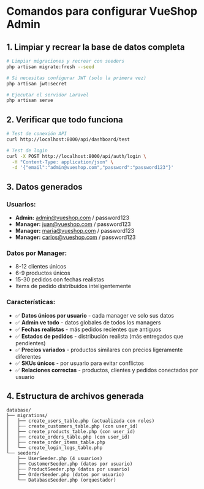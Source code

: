 # Comandos para configurar VueShop Admin

## 1. Limpiar y recrear la base de datos completa
```bash
# Limpiar migraciones y recrear con seeders
php artisan migrate:fresh --seed

# Si necesitas configurar JWT (solo la primera vez)
php artisan jwt:secret

# Ejecutar el servidor Laravel
php artisan serve
```

## 2. Verificar que todo funciona
```bash
# Test de conexión API
curl http://localhost:8000/api/dashboard/test

# Test de login
curl -X POST http://localhost:8000/api/auth/login \
  -H "Content-Type: application/json" \
  -d '{"email":"admin@vueshop.com","password":"password123"}'
```

## 3. Datos generados

### Usuarios:
- **Admin:** admin@vueshop.com / password123
- **Manager:** juan@vueshop.com / password123  
- **Manager:** maria@vueshop.com / password123
- **Manager:** carlos@vueshop.com / password123

### Datos por Manager:
- 8-12 clientes únicos
- 6-9 productos únicos  
- 15-30 pedidos con fechas realistas
- Items de pedido distribuidos inteligentemente

### Características:
- ✅ **Datos únicos por usuario** - cada manager ve solo sus datos
- ✅ **Admin ve todo** - datos globales de todos los managers
- ✅ **Fechas realistas** - más pedidos recientes que antiguos
- ✅ **Estados de pedidos** - distribución realista (más entregados que pendientes)
- ✅ **Precios variados** - productos similares con precios ligeramente diferentes
- ✅ **SKUs únicos** - por usuario para evitar conflictos
- ✅ **Relaciones correctas** - productos, clientes y pedidos conectados por usuario

## 4. Estructura de archivos generada

```
database/
├── migrations/
│   ├── create_users_table.php (actualizada con roles)
│   ├── create_customers_table.php (con user_id)
│   ├── create_products_table.php (con user_id)
│   ├── create_orders_table.php (con user_id)
│   ├── create_order_items_table.php
│   └── create_login_logs_table.php
└── seeders/
    ├── UserSeeder.php (4 usuarios)
    ├── CustomerSeeder.php (datos por usuario)
    ├── ProductSeeder.php (datos por usuario)
    ├── OrderSeeder.php (datos por usuario)
    └── DatabaseSeeder.php (orquestador)
```